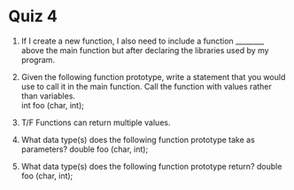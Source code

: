 # Quiz 4

1. If I create a new function, I also need to include a function ________ above the main function but after declaring the libraries used by my program.

2. Given the following function prototype, write a statement that you would use to call it in the main function.  Call the function with values rather than variables.  
int foo (char, int);

3. T/F Functions can return multiple values.

4. What data type(s) does the following function prototype take as parameters?
double foo (char, int);

5. What data type(s) does the following function prototype return?
double foo (char, int);